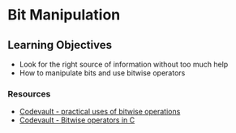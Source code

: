 # Bit Manipulation

## Learning Objectives

* Look for the right source of information without too much help
* How to manipulate bits and use bitwise operators

### Resources

* [Codevault - practical uses of bitwise operations](https://youtu.be/6hnLMnid1M0)
* [Codevault - Bitwise operators in C](https://youtu.be/cLcQyOy73c0)
